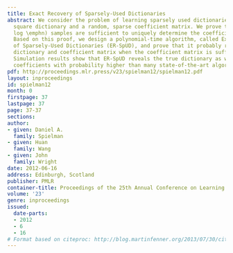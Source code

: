 ```yaml
---
title: Exact Recovery of Sparsely-Used Dictionaries
abstract: We consider the problem of learning sparsely used dictionaries with an arbitrary
  square dictionary and a random, sparse coefficient matrix. We prove that \emphO(n
  log \emphn) samples are sufficient to uniquely determine the coefficient matrix.
  Based on this proof, we design a polynomial-time algorithm, called Exact Recovery
  of Sparsely-Used Dictionaries (ER-SpUD), and prove that it probably recovers the
  dictionary and coefficient matrix when the coefficient matrix is sufficiently sparse.
  Simulation results show that ER-SpUD reveals the true dictionary as well as the
  coefficients with probability higher than many state-of-the-art algorithms.
pdf: http://proceedings.mlr.press/v23/spielman12/spielman12.pdf
layout: inproceedings
id: spielman12
month: 0
firstpage: 37
lastpage: 37
page: 37-37
sections: 
author:
- given: Daniel A.
  family: Spielman
- given: Huan
  family: Wang
- given: John
  family: Wright
date: 2012-06-16
address: Edinburgh, Scotland
publisher: PMLR
container-title: Proceedings of the 25th Annual Conference on Learning Theory
volume: '23'
genre: inproceedings
issued:
  date-parts:
  - 2012
  - 6
  - 16
# Format based on citeproc: http://blog.martinfenner.org/2013/07/30/citeproc-yaml-for-bibliographies/
---
```

